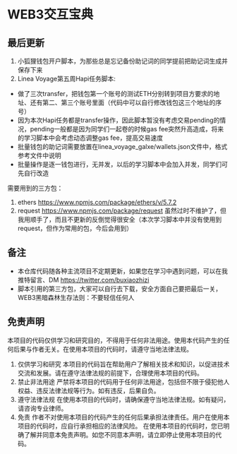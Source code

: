 # WEB3交互宝典

最后更新
---
1. 小狐狸钱包开户脚本，为那些总是忘记备份助记词的同学提前把助记词生成并保存下来
2. Linea Voyage第五周Hapi任务脚本:
- 做了三次transfer，把钱包第一个账号的测试ETH分别转到项目方要求的地址、还有第二、第三个账号里面（代码中可以自行修改钱包这三个地址的序号）
- 因为本次Hapi任务都是transfer操作，因此脚本暂没有考虑交易pending的情况，pending一般都是因为同学们一起卷的时候gas fee突然升高造成，将来的学习脚本中会考虑动态调整gas fee，提高交易速度
- 批量钱包的助记词需要放置在linea_voyage_galxe/wallets.json文件中，格式参考文件中说明
- 批量操作是逐一钱包进行，无并发，以后的学习脚本中会加入并发，同学们可先自行改造

需要用到的三方包：
1. ethers https://www.npmjs.com/package/ethers/v/5.7.2
2. request https://www.npmjs.com/package/request 虽然过时不维护了，但我用顺手了，而且不更新的反倒觉得很安全（本次学习脚本中并没有使用到request，但作为常用的包，今后会用到）

备注
---
- 本仓库代码随各种主流项目不定期更新，如果您在学习中遇到问题，可以在我推特留言、DM https://twitter.com/buxiaozhizi
- 脚本引用的第三方包，大家可以自行去下载，安全方面自己要把最后一关，WEB3黑暗森林生存法则：不要轻信任何人

免责声明
---
本项目的代码仅供学习和研究目的，不得用于任何非法用途。使用本代码产生的任何后果与作者无关。在使用本项目的代码时，请遵守当地法律法规。
1. 仅供学习和研究
本项目的代码旨在帮助用户了解相关技术和知识，以促进技术交流和发展。请在遵守法律法规的前提下，合理使用本项目的代码。
2. 禁止非法用途
严禁将本项目的代码用于任何非法用途，包括但不限于侵犯他人权益、违反法律法规等行为。如有违反，后果自负。
3. 遵守法律法规
在使用本项目的代码时，请确保遵守当地法律法规。如有疑问，请咨询专业律师。
4. 免责
作者不对使用本项目的代码产生的任何后果承担法律责任。用户在使用本项目的代码时，应自行承担相应的法律风险。
在使用本项目的代码时，您已明确了解并同意本免责声明。如您不同意本声明，请立即停止使用本项目的代码。
